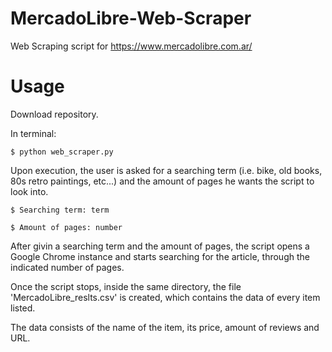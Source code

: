 # MercadoLibre-Web-Scraper
Web Scraping script for https://www.mercadolibre.com.ar/

# Usage
Download repository.

In terminal:

    $ python web_scraper.py

Upon execution, the user is asked for a searching term (i.e. bike, old books, 80s retro paintings, etc...) and the amount of pages he wants the script to look into.

    $ Searching term: term

    $ Amount of pages: number

After givin a searching term and the amount of pages, the script opens a Google Chrome instance and starts searching for the article, through the indicated number of pages.

Once the script stops, inside the same directory, the file 'MercadoLibre_reslts.csv' is created, which contains the data of every item listed.

The data consists of the name of the item, its price, amount of reviews and URL.
